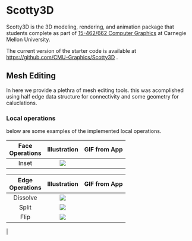 # Scotty3D

Scotty3D is the 3D modeling, rendering, and animation package that students complete as part of [15-462/662 Computer Graphics](http://15462.courses.cs.cmu.edu) at Carnegie Mellon University.

The current version of the starter code is available at https://github.com/CMU-Graphics/Scotty3D .

## Mesh Editing
In here we provide a plethra of mesh editing tools.
this was acomplished using half edge data structure for connectivity and some geometry for caluclations.

### Local operations

below are some examples of the implemented local operations.

| Face<br />Operations |            Illustration            |            GIF from App            |
| :------------------: | :--------------------------------: | :--------------------------------: |
|        Inset         | ![](assignments/A2/figures/local-inset-vertex.png) |  |

| Edge<br />Operations |            Illustration            |                    GIF from App                     |
| :------------------: | :--------------------------------: | :-------------------------------------------------: |
|       Dissolve       | ![](assignments/A2/figures/local-dissolve-edge.png) |  |
|        Split         | ![](assignments/A2/figures/local-split-edge.png) |  |
|         Flip         | ![](assignments/A2/figures/local-flip-edge.png) |  |

|
